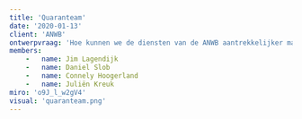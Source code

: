 ```yaml
---
title: 'Quaranteam'
date: '2020-01-13'
client: 'ANWB'
ontwerpvraag: 'Hoe kunnen we de diensten van de ANWB aantrekkelijker maken voor jongvolwassenen van 18 tot en met 25 jaar met betrekking tot het milieu zodat ze lid worden en blijven?'
members:
    -   name: Jim Lagendijk
    -   name: Daniel Slob
    -   name: Connely Hoogerland
    -   name: Juliën Kreuk
miro: 'o9J_l_w2gV4'
visual: 'quaranteam.png'
---
```




